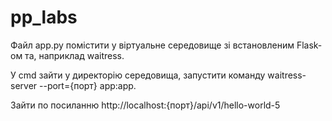 # pp_labs

Файл app.py помістити у віртуальне середовище зі встановленим Flask-ом та, наприклад waitress. 

У cmd зайти у директорію середовища, запустити команду waitress-server --port={порт} app:app. 

Зайти по посиланню http://localhost:{порт}/api/v1/hello-world-5

